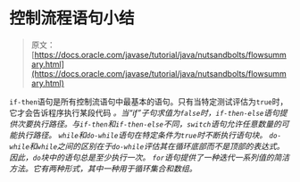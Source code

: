 # 控制流程语句小结

> 原文： [https://docs.oracle.com/javase/tutorial/java/nutsandbolts/flowsummary.html](https://docs.oracle.com/javase/tutorial/java/nutsandbolts/flowsummary.html)

`if-then`语句是所有控制流语句中最基本的语句。只有当特定测试评估为`true`时，它才会告诉程序执行某段代码 _。当“if”子句求值为`false`时，`if-then-else`语句提供次要执行路径。与`if-then`和`if-then-else`不同，`switch`语句允许任意数量的可能执行路径。 `while`和`do-while`语句在特定条件为`true`时不断执行语句块。 `do-while`和`while`之间的区别在于`do-while`评估其在循环底部而不是顶部的表达式。因此，`do`块中的语句总是至少执行一次。 `for`语句提供了一种迭代一系列值的简洁方法。它有两种形式，其中一种用于循环集合和数组。_
